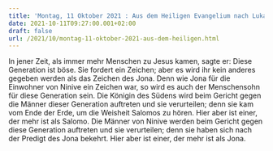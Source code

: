 ```yaml
---
title: 'Montag, 11 Oktober 2021 : Aus dem Heiligen Evangelium nach Lukas - Lk 11,29-32.'
date: 2021-10-11T09:27:00.001+02:00
draft: false
url: /2021/10/montag-11-oktober-2021-aus-dem-heiligen.html
---
```


In jener Zeit, als immer mehr Menschen zu Jesus kamen, sagte er: Diese Generation ist böse. Sie fordert ein Zeichen; aber es wird ihr kein anderes gegeben werden als das Zeichen des Jona. Denn wie Jona für die Einwohner von Ninive ein Zeichen war, so wird es auch der Menschensohn für diese Generation sein. Die Königin des Südens wird beim Gericht gegen die Männer dieser Generation auftreten und sie verurteilen; denn sie kam vom Ende der Erde, um die Weisheit Salomos zu hören. Hier aber ist einer, der mehr ist als Salomo. Die Männer von Ninive werden beim Gericht gegen diese Generation auftreten und sie verurteilen; denn sie haben sich nach der Predigt des Jona bekehrt. Hier aber ist einer, der mehr ist als Jona.